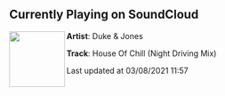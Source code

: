 ## Currently Playing on SoundCloud

[<img align="left" width="100" src="https://i1.sndcdn.com/artworks-KJPjZcByQ9KYS5Jy-RM358g-t500x500.jpg">](https://soundcloud.com/dukeandjones/house-of-chill-night-driving-mix)

**Artist**: Duke & Jones 

**Track**: House Of Chill (Night Driving Mix)

Last updated at 03/08/2021 11:57
